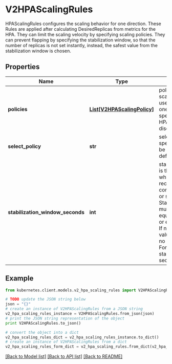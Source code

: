 # V2HPAScalingRules

HPAScalingRules configures the scaling behavior for one direction. These Rules are applied after calculating DesiredReplicas from metrics for the HPA. They can limit the scaling velocity by specifying scaling policies. They can prevent flapping by specifying the stabilization window, so that the number of replicas is not set instantly, instead, the safest value from the stabilization window is chosen.

## Properties

Name | Type | Description | Notes
------------ | ------------- | ------------- | -------------
**policies** | [**List[V2HPAScalingPolicy]**](V2HPAScalingPolicy.md) | policies is a list of potential scaling polices which can be used during scaling. At least one policy must be specified, otherwise the HPAScalingRules will be discarded as invalid | [optional] 
**select_policy** | **str** | selectPolicy is used to specify which policy should be used. If not set, the default value Max is used. | [optional] 
**stabilization_window_seconds** | **int** | stabilizationWindowSeconds is the number of seconds for which past recommendations should be considered while scaling up or scaling down. StabilizationWindowSeconds must be greater than or equal to zero and less than or equal to 3600 (one hour). If not set, use the default values: - For scale up: 0 (i.e. no stabilization is done). - For scale down: 300 (i.e. the stabilization window is 300 seconds long). | [optional] 

## Example

```python
from kubernetes.client.models.v2_hpa_scaling_rules import V2HPAScalingRules

# TODO update the JSON string below
json = "{}"
# create an instance of V2HPAScalingRules from a JSON string
v2_hpa_scaling_rules_instance = V2HPAScalingRules.from_json(json)
# print the JSON string representation of the object
print V2HPAScalingRules.to_json()

# convert the object into a dict
v2_hpa_scaling_rules_dict = v2_hpa_scaling_rules_instance.to_dict()
# create an instance of V2HPAScalingRules from a dict
v2_hpa_scaling_rules_form_dict = v2_hpa_scaling_rules.from_dict(v2_hpa_scaling_rules_dict)
```
[[Back to Model list]](../README.md#documentation-for-models) [[Back to API list]](../README.md#documentation-for-api-endpoints) [[Back to README]](../README.md)


